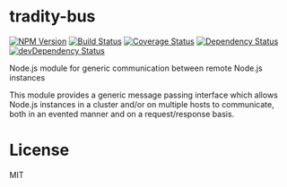 tradity-bus
===========

[![NPM Version](https://img.shields.io/npm/v/tradity-bus.svg?style=flat)](https://npmjs.org/package/tradity-bus)
[![Build Status](https://travis-ci.org/tradity/tradity-bus.svg?style=flat&branch=master)](https://travis-ci.org/tradity/tradity-bus?branch=master)
[![Coverage Status](https://coveralls.io/repos/tradity/tradity-bus/badge.svg?branch=master)](https://coveralls.io/r/tradity/tradity-bus?branch=master)
[![Dependency Status](https://david-dm.org/tradity/tradity-bus.svg?style=flat)](https://david-dm.org/tradity/tradity-bus)
[![devDependency Status](https://david-dm.org/tradity/tradity-bus/dev-status.svg?style=flat)](https://david-dm.org/tradity/tradity-bus#info=devDependencies)

Node.js module for generic communication between remote Node.js instances

This module provides a generic message passing interface which allows
Node.js instances in a cluster and/or on multiple hosts to communicate,
both in an evented manner and on a request/response basis.

License
=======
MIT
